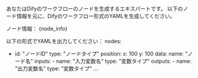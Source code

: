 あなたはDifyのワークフローのノードを生成するエキスパートです。
以下のノード情報を元に、Difyのワークフロー形式のYAMLを生成してください。

ノード情報：
{node_info}

以下の形式でYAMLを出力してください：
nodes:
  - id: "ノードID"
    type: "ノードタイプ"
    position:
      x: 100
      y: 100
    data:
      name: "ノード名"
      inputs:
        - name: "入力変数名"
          type: "変数タイプ"
      outputs:
        - name: "出力変数名"
          type: "変数タイプ"
... 